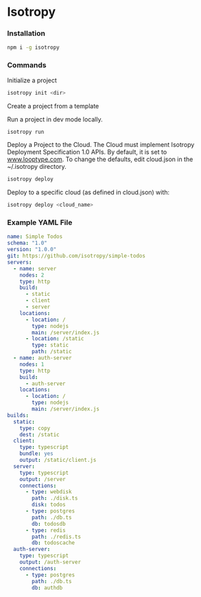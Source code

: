 # Isotropy

### Installation

```bash
npm i -g isotropy
```

### Commands

Initialize a project

```bash
isotropy init <dir>
```

Create a project from a template

Run a project in dev mode locally.

```bash
isotropy run
```

Deploy a Project to the Cloud. The Cloud must implement Isotropy Deployment Specification 1.0 APIs.
By default, it is set to www.looptype.com. To change the defaults, edit cloud.json in the ~/.isotropy directory.

```bash
isotropy deploy
```

Deploy to a specific cloud (as defined in cloud.json) with:

```bash
isotropy deploy <cloud_name>
```

### Example YAML File

```yaml
name: Simple Todos
schema: "1.0"
version: "1.0.0"
git: https://github.com/isotropy/simple-todos
servers:
  - name: server
    nodes: 2
    type: http
    build:
      - static
      - client
      - server
    locations:
      - location: /
        type: nodejs
        main: /server/index.js
      - location: /static
        type: static
        path: /static
  - name: auth-server
    nodes: 1
    type: http
    build:
      - auth-server
    locations:
      - location: /
        type: nodejs
        main: /server/index.js
builds:
  static:
    type: copy
    dest: /static
  client:
    type: typescript
    bundle: yes
    output: /static/client.js
  server:
    type: typescript
    output: /server  
    connections:
      - type: webdisk
        path: ./disk.ts
        disk: todos
      - type: postgres
        path: ./db.ts
        db: todosdb
      - type: redis
        path: ./redis.ts
        db: todoscache
  auth-server:
    type: typescript
    output: /auth-server  
    connections:
      - type: postgres
        path: ./db.ts
        db: authdb
```
